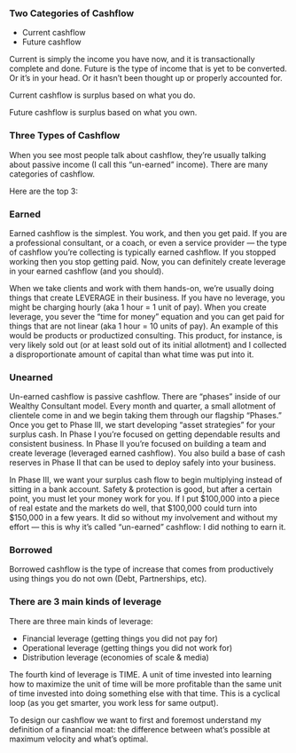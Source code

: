 ### Two Categories of Cashflow

- Current cashflow
- Future cashflow

Current is simply the income you have now, and it is transactionally complete and done. Future is the type of income that is yet to be converted. Or it’s in your head. Or it hasn’t been thought up or properly accounted for.

Current cashflow is surplus based on what you do.

Future cashflow is surplus based on what you own.

### Three Types of Cashflow

When you see most people talk about cashflow, they’re usually talking about passive income (I call this “un-earned” income). There are many categories of cashflow.

Here are the top 3:

### Earned

Earned cashflow is the simplest. You work, and then you get paid. If you are a professional consultant, or a coach, or even a service provider — the type of cashflow you’re collecting is typically earned cashflow. If you stopped working then you stop getting paid. Now, you can definitely create leverage in your earned cashflow (and you should).

When we take clients and work with them hands-on, we’re usually doing things that create LEVERAGE in their business. If you have no leverage, you might be charging hourly (aka 1 hour = 1 unit of pay). When you create leverage, you sever the “time for money” equation and you can get paid for things that are not linear (aka 1 hour = 10 units of pay). An example of this would be products or productized consulting. This product, for instance, is very likely sold out (or at least sold out of its initial allotment) and I collected a disproportionate amount of capital than what time was put into it.

### Unearned

Un-earned cashflow is passive cashflow. There are “phases” inside of our Wealthy Consultant model. Every month and quarter, a small allotment of clientele come in and we begin taking them through our flagship “Phases.” Once you get to Phase III, we start developing “asset strategies” for your surplus cash. In Phase I you’re focused on getting dependable results and consistent business. In Phase II you’re focused on building a team and create leverage (leveraged earned cashflow). You also build a base of cash reserves in Phase II that can be used to deploy safely into your business.

In Phase III, we want your surplus cash flow to begin multiplying instead of sitting in a bank account. Safety & protection is good, but after a certain point, you must let your money work for you. If I put $100,000 into a piece of real estate and the markets do well, that $100,000 could turn into $150,000 in a few years. It did so without my involvement and without my effort — this is why it’s called “un-earned” cashflow: I did nothing to earn it.

### Borrowed

Borrowed cashflow is the type of increase that comes from productively using things you do not own (Debt, Partnerships, etc).

### There are 3 main kinds of leverage

There are three main kinds of leverage:

- Financial leverage (getting things you did not pay for)
- Operational leverage (getting things you did not work for)
- Distribution leverage (economies of scale & media)

The fourth kind of leverage is TIME. A unit of time invested into learning how to maximize the unit of time will be more profitable than the same unit of time invested into doing something else with that time. This is a cyclical loop (as you get smarter, you work less for same output).

To design our cashflow we want to first and foremost understand my definition of a financial moat: the difference between what’s possible at maximum velocity and what’s optimal.